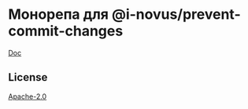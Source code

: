 # Монорепа для @i-novus/prevent-commit-changes

[Doc](./packages/prevent-commit-changes/README.md)


## License

[Apache-2.0](./LICENSE)

